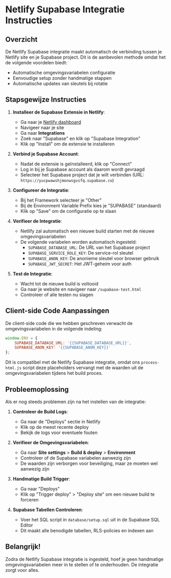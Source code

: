 # Netlify Supabase Integratie Instructies

## Overzicht

De Netlify Supabase integratie maakt automatisch de verbinding tussen je Netlify site en je Supabase project. Dit is de aanbevolen methode omdat het de volgende voordelen biedt:
- Automatische omgevingsvariabelen configuratie
- Eenvoudige setup zonder handmatige stappen
- Automatische updates van sleutels bij rotatie

## Stapsgewijze Instructies

1. **Installeer de Supabase Extensie in Netlify**:
   - Ga naar je [Netlify dashboard](https://app.netlify.com/)
   - Navigeer naar je site
   - Ga naar **Integrations**
   - Zoek naar "Supabase" en klik op "Supabase Integration"
   - Klik op "Install" om de extensie te installeren

2. **Verbind je Supabase Account**:
   - Nadat de extensie is geïnstalleerd, klik op "Connect"
   - Log in bij je Supabase account als daarom wordt gevraagd
   - Selecteer het Supabase project dat je wilt verbinden (URL: `https://yucpwawshjmonwsgvsfq.supabase.co`)

3. **Configureer de Integratie**:
   - Bij het Framework selecteer je "Other"
   - Bij de Environment Variable Prefix kies je "SUPABASE" (standaard)
   - Klik op "Save" om de configuratie op te slaan

4. **Verifieer de Integratie**:
   - Netlify zal automatisch een nieuwe build starten met de nieuwe omgevingsvariabelen
   - De volgende variabelen worden automatisch ingesteld:
     - `SUPABASE_DATABASE_URL`: De URL van het Supabase project
     - `SUPABASE_SERVICE_ROLE_KEY`: De service-rol sleutel
     - `SUPABASE_ANON_KEY`: De anonieme sleutel voor browser gebruik
     - `SUPABASE_JWT_SECRET`: Het JWT-geheim voor auth

5. **Test de Integratie**:
   - Wacht tot de nieuwe build is voltooid
   - Ga naar je website en navigeer naar `/supabase-test.html`
   - Controleer of alle testen nu slagen

## Client-side Code Aanpassingen

De client-side code die we hebben geschreven verwacht de omgevingsvariabelen in de volgende indeling:

```javascript
window.ENV = {
    SUPABASE_DATABASE_URL: '{{SUPABASE_DATABASE_URL}}',
    SUPABASE_ANON_KEY: '{{SUPABASE_ANON_KEY}}'
};
```

Dit is compatibel met de Netlify Supabase integratie, omdat ons `process-html.js` script deze placeholders vervangt met de waarden uit de omgevingsvariabelen tijdens het build proces.

## Probleemoplossing

Als er nog steeds problemen zijn na het instellen van de integratie:

1. **Controleer de Build Logs**:
   - Ga naar de "Deploys" sectie in Netlify
   - Klik op de meest recente deploy
   - Bekijk de logs voor eventuele fouten

2. **Verifieer de Omgevingsvariabelen**:
   - Ga naar **Site settings** > **Build & deploy** > **Environment**
   - Controleer of de Supabase variabelen aanwezig zijn
   - De waarden zijn verborgen voor beveiliging, maar ze moeten wel aanwezig zijn

3. **Handmatige Build Trigger**:
   - Ga naar "Deploys"
   - Klik op "Trigger deploy" > "Deploy site" om een nieuwe build te forceren

4. **Supabase Tabellen Controleren**:
   - Voer het SQL script in `database/setup.sql` uit in de Supabase SQL Editor
   - Dit maakt alle benodigde tabellen, RLS-policies en indexen aan

## Belangrijk!

Zodra de Netlify Supabase integratie is ingesteld, hoef je geen handmatige omgevingsvariabelen meer in te stellen of te onderhouden. De integratie zorgt voor alles.